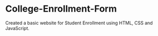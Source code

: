 # College-Enrollment-Form
Created a basic website for Student Enrollment using HTML, CSS and JavaScript.
